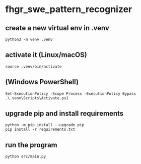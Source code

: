 # fhgr_swe_pattern_recognizer

## create a new virtual env in .venv
```
python3 -m venv .venv
```
## activate it (Linux/macOS)
```
source .venv/bin/activate
```
## (Windows PowerShell)
```
Set-ExecutionPolicy -Scope Process -ExecutionPolicy Bypass
.\.venv\Scripts\Activate.ps1
```

## upgrade pip and install requirements
```
python -m pip install --upgrade pip
pip install -r requirements.txt
```

## run the program
```
python src/main.py
```